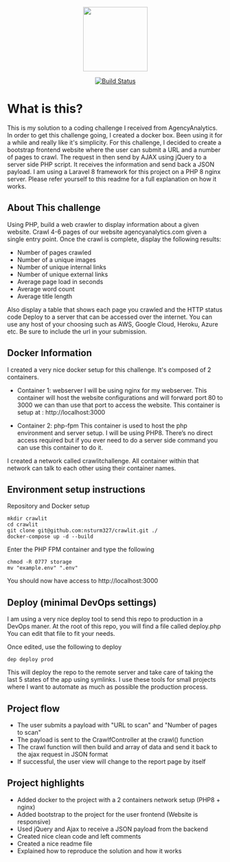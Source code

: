 <p align="center"><a href="https://agencyanalytics.com/" target="_blank"><img src="https://yt3.ggpht.com/pSA2H36bm63MQA24wuZBx_JMj0vZgKzpvjsx6WS8NSwqNT1kLamMW1XoM4BOMpz5-Faiy8pPTQ=s900-c-k-c0x00ffffff-no-rj" height="150"></a></p>

<p align="center">
<a href="https://travis-ci.org/laravel/framework"><img src="https://travis-ci.org/laravel/framework.svg" alt="Build Status"></a>
</p>

# What is this?
This is my solution to a coding challenge I received from AgencyAnalytics. In order to get this challenge going, I created a docker box. Been using it for a while and really like it's simplicity. For this challenge, I decided to create a bootstrap frontend website where the user can submit a URL and a number of pages to crawl. The request in then send by AJAX using jQuery to a server side PHP script. It receives the information and send back a JSON payload. I am using a Laravel 8 framework for this project on a PHP 8 nginx server. Please refer yourself to this readme for a full explanation on how it works.

## About This challenge

Using PHP, build a web crawler to display information about a given website.
Crawl 4-6 pages of our website agencyanalytics.com given a single entry point. Once
the crawl is complete, display the following results:

 - Number of pages crawled
 - Number of a unique images
 - Number of unique internal links
 - Number of unique external links
 - Average page load in seconds
 - Average word count
 - Average title length

Also display a table that shows each page you crawled and the HTTP status code
Deploy to a server that can be accessed over the internet. You can use any host of
your choosing such as AWS, Google Cloud, Heroku, Azure etc. Be sure to include the
url in your submission.

## Docker Information

I created a very nice docker setup for this challenge. It's composed of 2 containers.

 - Container 1: webserver I will be using nginx for my webserver. This container will host the website configurations and will forward port 80 to 3000 we can than use that port to access the website. This container is setup at : http://localhost:3000

 - Container 2: php-fpm This container is used to host the php environment and server setup. I will be using PHP8. There’s no direct access required but if you ever need to do a server side command you can use this container to do it.

I created a network called crawlitchallenge. All container within that network can talk to each other using their container names.

## Environment setup instructions

Repository and Docker setup

    mkdir crawlit
    cd crawlit
    git clone git@github.com:nsturm327/crawlit.git ./
    docker-compose up -d --build

Enter the PHP FPM container and type the following

    chmod -R 0777 storage
    mv "example.env" ".env"

You should now have access to http://localhost:3000

## Deploy (minimal DevOps settings)

I am using a very nice deploy tool to send this repo to production in a DevOps maner.
At the root of this repo, you will find a file called deploy.php You can edit that file to fit your needs.

Once edited, use the following to deploy

    dep deploy prod
    
This will deploy the repo to the remote server and take care of taking the last 5 states of the app using symlinks. I use these tools for small projects where I want to automate as much as possible the production process.

## Project flow

 - The user submits a payload with "URL to scan" and "Number of pages to scan"
 - The payload is sent to the CrawIfController at the crawl() function
 - The crawl function will then build and array of data and send it back to the ajax request in JSON format
 - If successful, the user view will change to the report page by itself

 ## Project highlights

 - Added docker to the project with a 2 containers network setup (PHP8 + nginx)
 - Added bootstrap to the project for the user frontend (Website is responsive)
 - Used jQuery and Ajax to receive a JSON payload from the backend
 - Created nice clean code and left comments
 - Created a nice readme file
 - Explained how to reproduce the solution and how it works